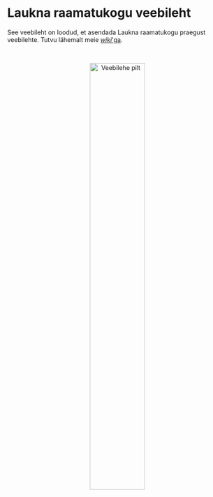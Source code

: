 # Laukna raamatukogu veebileht

See veebileht on loodud, et asendada Laukna raamatukogu praegust veebilehte. Tutvu lähemalt meie [*wiki*'ga](https://github.com/Rohukas/raamatukogu/wiki).

&nbsp;  

<p align="center">
  <img src="https://user-images.githubusercontent.com/23283668/205630113-3619aa8f-f05a-4da8-b9f3-c8e1c739c304.png" alt="Veebilehe pilt" width="50%"/>
</p>
